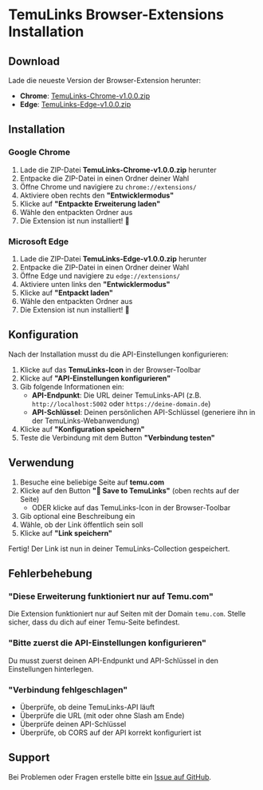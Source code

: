 # TemuLinks Browser-Extensions Installation

## Download

Lade die neueste Version der Browser-Extension herunter:

- **Chrome**: [TemuLinks-Chrome-v1.0.0.zip](https://github.com/Traxxel/TemuLinks/releases/latest/download/TemuLinks-Chrome-v1.0.0.zip)
- **Edge**: [TemuLinks-Edge-v1.0.0.zip](https://github.com/Traxxel/TemuLinks/releases/latest/download/TemuLinks-Edge-v1.0.0.zip)

## Installation

### Google Chrome

1. Lade die ZIP-Datei **TemuLinks-Chrome-v1.0.0.zip** herunter
2. Entpacke die ZIP-Datei in einen Ordner deiner Wahl
3. Öffne Chrome und navigiere zu `chrome://extensions/`
4. Aktiviere oben rechts den **"Entwicklermodus"**
5. Klicke auf **"Entpackte Erweiterung laden"**
6. Wähle den entpackten Ordner aus
7. Die Extension ist nun installiert! 🎉

### Microsoft Edge

1. Lade die ZIP-Datei **TemuLinks-Edge-v1.0.0.zip** herunter
2. Entpacke die ZIP-Datei in einen Ordner deiner Wahl
3. Öffne Edge und navigiere zu `edge://extensions/`
4. Aktiviere unten links den **"Entwicklermodus"**
5. Klicke auf **"Entpackt laden"**
6. Wähle den entpackten Ordner aus
7. Die Extension ist nun installiert! 🎉

## Konfiguration

Nach der Installation musst du die API-Einstellungen konfigurieren:

1. Klicke auf das **TemuLinks-Icon** in der Browser-Toolbar
2. Klicke auf **"API-Einstellungen konfigurieren"**
3. Gib folgende Informationen ein:
   - **API-Endpunkt**: Die URL deiner TemuLinks-API (z.B. `http://localhost:5002` oder `https://deine-domain.de`)
   - **API-Schlüssel**: Deinen persönlichen API-Schlüssel (generiere ihn in der TemuLinks-Webanwendung)
4. Klicke auf **"Konfiguration speichern"**
5. Teste die Verbindung mit dem Button **"Verbindung testen"**

## Verwendung

1. Besuche eine beliebige Seite auf **temu.com**
2. Klicke auf den Button **"📌 Save to TemuLinks"** (oben rechts auf der Seite)
   - ODER klicke auf das TemuLinks-Icon in der Browser-Toolbar
3. Gib optional eine Beschreibung ein
4. Wähle, ob der Link öffentlich sein soll
5. Klicke auf **"Link speichern"**

Fertig! Der Link ist nun in deiner TemuLinks-Collection gespeichert.

## Fehlerbehebung

### "Diese Erweiterung funktioniert nur auf Temu.com"
Die Extension funktioniert nur auf Seiten mit der Domain `temu.com`. Stelle sicher, dass du dich auf einer Temu-Seite befindest.

### "Bitte zuerst die API-Einstellungen konfigurieren"
Du musst zuerst deinen API-Endpunkt und API-Schlüssel in den Einstellungen hinterlegen.

### "Verbindung fehlgeschlagen"
- Überprüfe, ob deine TemuLinks-API läuft
- Überprüfe die URL (mit oder ohne Slash am Ende)
- Überprüfe deinen API-Schlüssel
- Überprüfe, ob CORS auf der API korrekt konfiguriert ist

## Support

Bei Problemen oder Fragen erstelle bitte ein [Issue auf GitHub](https://github.com/Traxxel/TemuLinks/issues).

